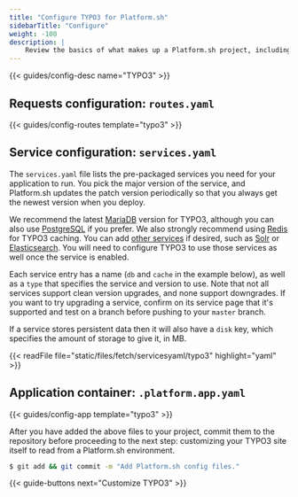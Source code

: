 ```yaml
---
title: "Configure TYPO3 for Platform.sh"
sidebarTitle: "Configure"
weight: -100
description: |
    Review the basics of what makes up a Platform.sh project, including it's three principle configuration files and how to define them for TYPO3.
---
```


{{< guides/config-desc name="TYPO3" >}}

## Requests configuration: `routes.yaml`

{{< guides/config-routes template="typo3" >}}

## Service configuration: `services.yaml`

The `services.yaml` file lists the pre-packaged services you need for your application to run. You pick the major version of the service, and Platform.sh updates the patch version periodically so that you always get the newest version when you deploy.

We recommend the latest [MariaDB](/configuration/services/mysql.md) version for TYPO3, although you can also use [PostgreSQL](/configuration/services/postgresql.md) if you prefer. We also strongly recommend using [Redis](/configuration/services/redis.md) for TYPO3 caching. You can add [other services](/configuration/services/_index.md) if desired, such as [Solr](/configuration/services/solr.md) or [Elasticsearch](/configuration/services/elasticsearch.md). You will need to configure TYPO3 to use those services as well once the service is enabled.

Each service entry has a name (`db` and `cache` in the example below), as well as a `type` that specifies the service and version to use.  Note that not all services support clean version upgrades, and none support downgrades.  If you want to try upgrading a service, confirm on its service page that it's supported and test on a branch before pushing to your `master` branch.

If a service stores persistent data then it will also have a `disk` key, which specifies the amount of storage to give it, in MB.

{{< readFile file="static/files/fetch/servicesyaml/typo3" highlight="yaml" >}}

## Application container: `.platform.app.yaml`

{{< guides/config-app template="typo3" >}}

After you have added the above files to your project, commit them to the repository before proceeding to the next step: customizing your TYPO3 site itself to read from a Platform.sh environment.

```bash
$ git add && git commit -m "Add Platform.sh config files."
```

{{< guide-buttons next="Customize TYPO3" >}}